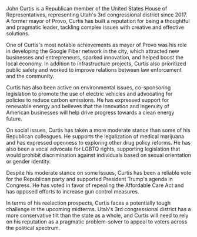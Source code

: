 John Curtis is a Republican member of the United States House of Representatives, representing Utah's 3rd congressional district since 2017. A former mayor of Provo, Curtis has built a reputation for being a thoughtful and pragmatic leader, tackling complex issues with creative and effective solutions.

One of Curtis's most notable achievements as mayor of Provo was his role in developing the Google Fiber network in the city, which attracted new businesses and entrepreneurs, sparked innovation, and helped boost the local economy. In addition to infrastructure projects, Curtis also prioritized public safety and worked to improve relations between law enforcement and the community.

Curtis has also been active on environmental issues, co-sponsoring legislation to promote the use of electric vehicles and advocating for policies to reduce carbon emissions. He has expressed support for renewable energy and believes that the innovation and ingenuity of American businesses will help drive progress towards a clean energy future.

On social issues, Curtis has taken a more moderate stance than some of his Republican colleagues. He supports the legalization of medical marijuana and has expressed openness to exploring other drug policy reforms. He has also been a vocal advocate for LGBTQ rights, supporting legislation that would prohibit discrimination against individuals based on sexual orientation or gender identity.

Despite his moderate stance on some issues, Curtis has been a reliable vote for the Republican party and supported President Trump's agenda in Congress. He has voted in favor of repealing the Affordable Care Act and has opposed efforts to increase gun control measures.

In terms of his reelection prospects, Curtis faces a potentially tough challenge in the upcoming midterms. Utah's 3rd congressional district has a more conservative tilt than the state as a whole, and Curtis will need to rely on his reputation as a pragmatic problem-solver to appeal to voters across the political spectrum.
